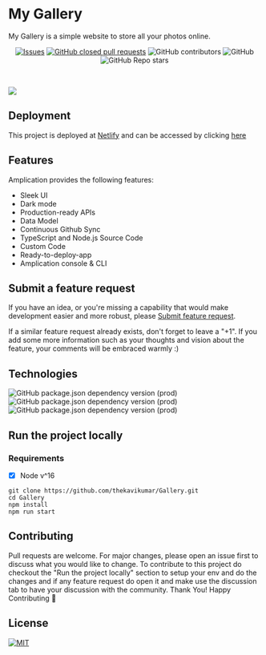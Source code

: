 # My Gallery

My Gallery is a simple website to store all your photos online.
<br />
<div align="center">

[![Issues](https://shields.io/github/issues/thekavikumar/Gallery)](https://github.com/thekavikumar/Gallery/issues)
[![GitHub closed pull requests](https://img.shields.io/github/issues-pr-closed/thekavikumar/Gallery)](#)
![GitHub contributors](https://img.shields.io/github/contributors/thekavikumar/Gallery)
![GitHub](https://img.shields.io/github/license/thekavikumar/Gallery)
![GitHub Repo stars](https://img.shields.io/github/stars/thekavikumar/Gallery?style=social)
</div>
<br />

![](https://user-images.githubusercontent.com/50093149/193647350-2482ffa5-b508-483a-95e6-714f53b68dcc.png)

## Deployment

This project is deployed at [Netlify](https://www.netlify.com/) and can be accessed by clicking [here](https://gallery-37066.web.app/)

## Features
Amplication provides the following features:

- Sleek UI
- Dark mode
- Production-ready APIs
- Data Model
- Continuous Github Sync
- TypeScript and Node.js Source Code
- Custom Code
- Ready-to-deploy-app
- Amplication console & CLI

## Submit a feature request

If you have an idea, or you're missing a capability that would make development easier and more robust, please [Submit feature request](https://github.com/thekavikumar/Gallery/issues/new).

If a similar feature request already exists, don't forget to leave a "+1".
If you add some more information such as your thoughts and vision about the feature, your comments will be embraced warmly :)

## Technologies

![GitHub package.json dependency version (prod)](https://img.shields.io/github/package-json/dependency-version/thekavikumar/Gallery/react?style=for-the-badge)
![GitHub package.json dependency version (prod)](https://img.shields.io/github/package-json/dependency-version/thekavikumar/Gallery/framer-motion?style=for-the-badge)
![GitHub package.json dependency version (prod)](https://img.shields.io/github/package-json/dependency-version/thekavikumar/Gallery/firebase?style=for-the-badge)

## Run the project locally
### Requirements
- [x] Node v^16
```
git clone https://github.com/thekavikumar/Gallery.git
cd Gallery
npm install
npm run start
```

## Contributing
Pull requests are welcome. For major changes, please open an issue first to discuss what you would like to change.
To contribute to this project do checkout the "Run the project locally" section to setup your env and do the changes and if any feature request do open it
and make use the discussion tab to have your discussion with the community.
Thank You! Happy Contributing 🎉

## License
[![MIT](https://img.shields.io/badge/license-MIT-lightgreen)](https://github.com/thekavikumar/Gallery/blob/master/LICENSE.md)
